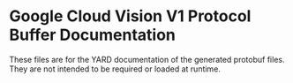 # Google Cloud Vision V1 Protocol Buffer Documentation

These files are for the YARD documentation of the generated protobuf files.
They are not intended to be required or loaded at runtime.
